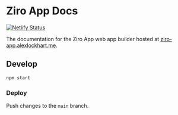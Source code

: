 # Ziro App Docs

[![Netlify Status](https://api.netlify.com/api/v1/badges/d515278b-0660-4917-a313-71cac3cec868/deploy-status)](https://app.netlify.com/sites/ziro-app-docs/deploys)

The documentation for the Ziro App web app builder hosted at [ziro-app.alexlockhart.me](https://ziro-app.alexlockhart.me/).

## Develop

```
npm start
```

### Deploy

Push changes to the `main` branch.
